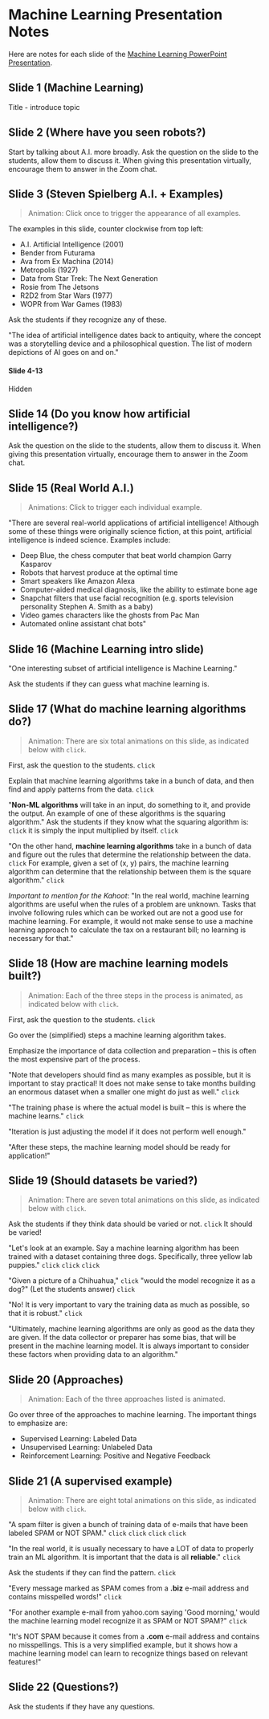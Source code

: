 # Machine Learning Presentation Notes
Here are notes for each slide of the [Machine Learning PowerPoint Presentation](MachineLearning.pptx).

## Slide 1 (Machine Learning)
Title - introduce topic

## Slide 2 (Where have you seen robots?)
Start by talking about A.I. more broadly. Ask the question on the slide to the students, allow them to discuss it. When giving this presentation virtually, encourage them to answer in the Zoom chat.

## Slide 3 (Steven Spielberg A.I. + Examples)
>Animation: Click once to trigger the appearance of all examples.

The examples in this slide, counter clockwise from top left:

- A.I. Artificial Intelligence (2001)
- Bender from Futurama
- Ava from Ex Machina (2014)
- Metropolis (1927)
- Data from Star Trek: The Next Generation
- Rosie from The Jetsons
- R2D2 from Star Wars (1977)
- WOPR from War Games (1983)

Ask the students if they recognize any of these. 

"The idea of artificial intelligence dates back to antiquity, where the concept was a storytelling device and a philosophical question. The list of modern depictions of AI goes on and on."

#### Slide 4-13
Hidden

## Slide 14 (Do you know how artificial intelligence?)
Ask the question on the slide to the students, allow them to discuss it. When giving this presentation virtually, encourage them to answer in the Zoom chat.

## Slide 15 (Real World A.I.)
>Animations: Click to trigger each individual example.

"There are several real-world applications of artificial intelligence! Although some of these things were originally science fiction, at this point, artificial intelligence is indeed science. Examples include:

- Deep Blue, the chess computer that beat world champion Garry Kasparov
- Robots that harvest produce at the optimal time
- Smart speakers like Amazon Alexa
- Computer-aided medical diagnosis, like the ability to estimate bone age
- Snapchat filters that use facial recognition (e.g. sports television personality Stephen A. Smith as a baby)
- Video games characters like the ghosts from Pac Man
- Automated online assistant chat bots"

## Slide 16 (Machine Learning intro slide)
"One interesting subset of artificial intelligence is Machine Learning."

Ask the students if they can guess what machine learning is.

## Slide 17 (What do machine learning algorithms do?)
>Animation: There are six total animations on this slide, as indicated below with `click`.

First, ask the question to the students. `click`

Explain that machine learning algorithms take in a bunch of data, and then find and apply patterns from the data. `click`

"**Non-ML algorithms** will take in an input, do something to it, and provide the output. An example of one of these algorithms is the squaring algorithm." Ask the students if they know what the squaring algorithm is: `click` it is simply the input multiplied by itself. `click`

"On the other hand, **machine learning algorithms** take in a bunch of data and figure out the rules that determine the relationship between the data. `click` For example, given a set of (x, y) pairs, the machine learning algorithm can determine that the relationship between them is the square algorithm." `click`

_Important to mention for the Kahoot_: "In the real world, machine learning algorithms are useful when the rules of a problem are unknown. Tasks that involve following rules which can be worked out are not a good use for machine learning. For example, it would not make sense to use a machine learning approach to calculate the tax on a restaurant bill; no learning is necessary for that."

## Slide 18 (How are machine learning models built?)
>Animation: Each of the three steps in the process is animated, as indicated below with `click`.

First, ask the question to the students. `click`

Go over the (simplified) steps a machine learning algorithm takes.

Emphasize the importance of data collection and preparation – this is often the most expensive part of the process. 

"Note that developers should find as many examples as possible, but it is important to stay practical! It does not make sense to take months building an enormous dataset when a smaller one might do just as well." `click`

"The training phase is where the actual model is built – this is where the machine learns." `click`

"Iteration is just adjusting the model if it does not perform well enough."

"After these steps, the machine learning model should be ready for application!"

## Slide 19 (Should datasets be varied?)
>Animation: There are seven total animations on this slide, as indicated below with `click`.

Ask the students if they think data should be varied or not. `click` It should be varied!

"Let's look at an example. Say a machine learning algorithm has been trained with a dataset containing three dogs. Specifically, three yellow lab puppies." `click` `click` `click`

"Given a picture of a Chihuahua," `click` "would the model recognize it as a dog?" (Let the students answer) `click`

"No! It is very important to vary the training data as much as possible, so that it is robust." `click`

"Ultimately, machine learning algorithms are only as good as the data they are given. If the data collector or preparer has some bias, that will be present in the machine learning model. It is always important to consider these factors when providing data to an algorithm."

## Slide 20 (Approaches)
>Animation: Each of the three approaches listed is animated.

Go over three of the approaches to machine learning. The important things to emphasize are:

- Supervised Learning: Labeled Data
- Unsupervised Learning: Unlabeled Data
- Reinforcement Learning: Positive and Negative Feedback

## Slide 21 (A supervised example)
>Animation: There are eight total animations on this slide, as indicated below with `click`.

"A spam filter is given a bunch of training data of e-mails that have been labeled SPAM or NOT SPAM." `click` `click` `click` `click`

"In the real world, it is usually necessary to have a LOT of data to properly train an ML algorithm. It is important that the data is all **reliable**." `click`

Ask the students if they can find the pattern. `click`

"Every message marked as SPAM comes from a **.biz** e-mail address and contains misspelled words!" `click`

"For another example e-mail from yahoo.com saying 'Good morning,' would the machine learning model recognize it as SPAM or NOT SPAM?" `click`

"It's NOT SPAM because it comes from a **.com** e-mail address and contains no misspellings. This is a very simplified example, but it shows how a machine learning model can learn to recognize things based on relevant features!"

## Slide 22 (Questions?)
Ask the students if they have any questions.